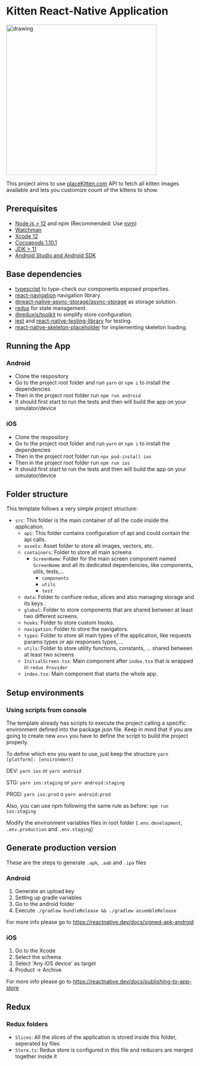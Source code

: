 # Kitten React-Native Application

<img src="https://freepikpsd.com/file/2019/10/kitten-clipart-png-4-Transparent-Images-Free.png" alt="drawing" width="400" class="display:flex;align-self:center" />

This project aims to use [placeKitten.com](https://placekitten.com) API to fetch all kitten images available and lets you customize count of the kittens to show.

## Prerequisites

- [Node.js > 12](https://nodejs.org) and npm (Recommended: Use [nvm](https://github.com/nvm-sh/nvm))
- [Watchman](https://facebook.github.io/watchman)
- [Xcode 12](https://developer.apple.com/xcode)
- [Cocoapods 1.10.1](https://cocoapods.org)
- [JDK > 11](https://www.oracle.com/java/technologies/javase-jdk11-downloads.html)
- [Android Studio and Android SDK](https://developer.android.com/studio)

## Base dependencies

- [typescript](https://github.com/microsoft/TypeScript) to type-check our components exposed properties.
- [react-navigation](https://reactnavigation.org/) navigation library.
- [@react-native-async-storage/async-storage](https://github.com/react-native-async-storage/async-storage) as storage solution.
- [redux](https://redux.js.org/) for state management.
- [@reduxjs/toolkit](https://github.com/reduxjs/redux-toolkit) to simplify store configuration.
- [jest](https://facebook.github.io/jest/) and [react-native-testing-library](https://callstack.github.io/react-native-testing-library/) for testing.
- [react-native-skeleton-placeholder](https://www.npmjs.com/package/react-native-skeleton-placeholder) for implementing skeleton loading.

## Running the App

### Android

- Clone the respository
- Go to the project root folder and run `yarn` or `npm i` to install the dependencies
- Then in the project root folder run `npm run android`
- It should first start to run the tests and then will build the app on your simulator/device

### iOS

- Clone the respository
- Go to the project root folder and run `yarn` or `npm i` to install the dependencies
- Then in the project root folder run `npx pod-install ios`
- Then in the project root folder run `npm run ios`
- It should first start to run the tests and then will build the app on your simulator/device

## Folder structure

This template follows a very simple project structure:

- `src`: This folder is the main container of all the code inside the application.
  - `api`: This folder contains configuration of api and could contain the api calls.
  - `assets`: Asset folder to store all images, vectors, etc.
  - `containers`: Folder to store all main screens
    - `ScreenName`: Folder for the main screen component named `ScreenName` and all its dedicated dependencies, like components, utils, tests,...
      - `components`
      - `utils`
      - `test`
  - `data`: Folder to confiure redux, slices and also managing storage and its keys .
  - `global`: Folder to store components that are shared between at least two different screens.
  - `hooks`: Folder to store custom hooks.
  - `navigation`: Folder to store the navigators.
  - `types`: Folder to store all main types of the application, like requests params types or api responses types, ...
  - `utils`: Folder to store utility functions, constants, ... shared between at least two screens
  - `InitialScreen.tsx`: Main component after `index.tsx` that is wrapped in `redux Provider`
  - `index.tsx`: Main component that starts the whole app.

## Setup environments

### Using scripts from console

The template already has scripts to execute the project calling a specific environment defined into the package.json file. Keep in mind that if you are going to create new `envs` you have to define the script to build the project properly.

To define which env you want to use, just keep the structure `yarn [platform]: [environment]`

DEV: `yarn ios` or `yarn android`

STG: `yarn ios:staging` or `yarn android:staging`

PROD: `yarn ios:prod` o `yarn android:prod`

Also, you can use npm following the same rule as before: `npm run ios:staging`

Modify the environment variables files in root folder (`.env.development`, `.env.production` and `.env.staging`)

## Generate production version

These are the steps to generate `.apk`, `.aab` and `.ipa` files

### Android

1. Generate an upload key
2. Setting up gradle variables
3. Go to the android folder
4. Execute `./gradlew bundleRelease && ./gradlew assembleRelease`

For more info please go to https://reactnative.dev/docs/signed-apk-android

### iOS

1. Go to the Xcode
2. Select the schema
3. Select 'Any iOS device' as target
4. Product -> Archive

For more info please go to https://reactnative.dev/docs/publishing-to-app-store

## Redux

### Redux folders

- `Slices`: All the slices of the application is stored inside this folder, seperated by files
- `Store.ts`: Redux store is configured in this file and reducers are merged together inside it
